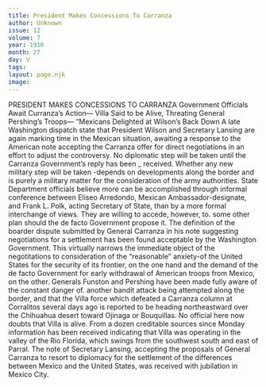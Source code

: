 ```yaml
---
title: President Makes Concessions To Carranza
author: Unknown
issue: 12
volume: 7
year: 1916
month: 27
day: V
tags:
layout: page.njk
image:
---
```

PRESIDENT MAKES CONCESSIONS TO CARRANZA    Government Officials Await Curranza’s Action— Villa Said to be Alive, Threating General Pershing’s Troops— “Mexicans Delighted at Wilson’s Back Down       A late Washington dispatch state that President Wilson and Secretary Lansing are again marking time in the Mexican situation, awaiting a response to the American note accepting the Carranza offer for direct negotiations in an effort to adjust the controversy. No diplomatic step will be taken until the Carranza Government’s reply has been _ received. Whether any new military step will be taken -depends on developments along the border and is purely a military matter for the consideration of the army authorities.       State Department officials believe more can be accomplished through informal conference between Eliseo Arredondo, Mexican Ambassador-designate, and Frank L. Polk, acting Secretary of State, than by a more formal interchange of views. They are willing to accede, however, to. some other plan should the de facto Government propose it.       The definition of the boarder dispute submitted by General Carranza in his note suggesting negotiations for a settlement has been found acceptable by the Washington Government. This virtually narrows the immediate object of the negotitations to consideration of the “reasonable” anxiety-of the United States for the security of its frontier, on the one hand and the demand of the de facto Government for early withdrawal of American troops from Mexico, on the other.       Generals Funston and Pershing have been made fully aware of the constant danger of. another bandit attack being attempted along the border, and that the Villa force which defeated a Carranza column at Corralitos several days ago is reported to be heading northeastward over the Chihuahua desert toward Ojinaga or Bouquillas.       No official here now doubts that Villa is alive. From a dozen creditable sources since Monday information has been received indicating that Villa was operating in the valley of the Rio Florida, which swings from the southwest south and east of Parral.       The note of Secretary Lansing, accepting the proposals of General Carranza to resort to diplomacy for the settlement of the differences between Mexico and the United States, was received with jubilation in Mexico City.      





